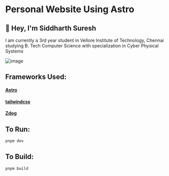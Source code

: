 # Personal Website Using Astro
## 🚀 Hey, I'm Siddharth Suresh
I am currently a 3rd year student in Vellore Institute of Technology, Chennai studying B. Tech Computer Science with specialization in Cyber Physical Systems

![image](https://user-images.githubusercontent.com/83594610/196921154-4e0f38a3-b6f3-4f65-93fc-b5322366f36f.png)

## Frameworks Used:
#### [Astro](https://astro.build/)
#### [tailwindcss](https://tailwindcss.com)
#### [Zdog](https://zzz.dog)

## To Run:

```bash
pnpm dev
```

## To Build:

```bash
pnpm build
```

